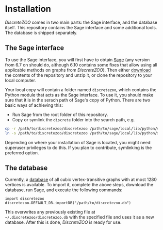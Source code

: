 # Installation

*DiscreteZOO* comes in two main parts: the Sage interface, and the database itself. This repository contains the Sage interface and some additional tools. The database is shipped separately.

## The Sage interface

To use the Sage interface, you will first have to obtain [Sage](http://www.sagemath.org/) (any version from 6.7 on should do, although 6.10 contains some fixes that allow using all applicable methods on graphs from *DiscreteZOO*). Then either [download](https://github.com/DiscreteZOO/DiscreteZOO-sage/archive/master.zip) the contents of the repository and unzip it, or clone the repository to your local computer.

Your local copy will contain a folder named `discretezoo`, which contains the Python module that acts as the Sage interface. To use it, you should make sure that it is in the serach path of Sage's copy of Python. There are two basic ways of achieving this:
* Run Sage from the root folder of this repository.
* Copy or symlink the `discrete` folder into the search path, e.g.
```bash
cp -r /path/to/discretezoo/discretezoo /path/to/sage/local/lib/python/site-packages/ # to copy
ln -s /path/to/discretezoo/discretezoo /path/to/sage/local/lib/python/site-packages/ # to link
```
Depending on where your installation of Sage is located, you might need superuser privileges to do this. If you plan to contribute, symlinking is the preferred option.

## The database

Currently, a [database](http://baza.fmf.uni-lj.si/discretezoo.db) of all cubic vertex-transitive graphs with at most 1280 vertices is available. To import it, complete the above steps, download the database, run Sage, and execute the following commands:
```sage
import discretezoo
discretezoo.DEFAULT_DB.importDB("/path/to/discretezoo.db")
```
This overwrites any previously existing file at `~/.discretezoo/discretezoo.db` with the specified file and uses it as a new database. After this is done, *DiscreteZOO* is ready for use.
